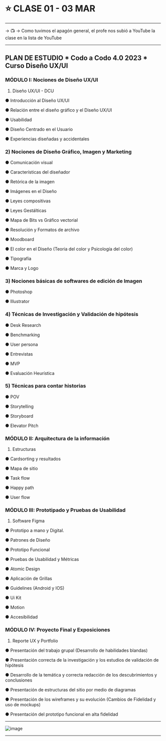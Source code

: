 # :star: CLASE 01 - 03 MAR

---

-> :tv: -> Como tuvimos el apagón general, el profe nos subió a YouTube la clase en la lista de YouTube

---

## PLAN DE ESTUDIO * Codo a Codo 4.0 2023 * Curso Diseño UX/UI

### MÓDULO I: Nociones de Diseño UX/UI

1) Diseño UX/UI - DCU

● Introducción al Diseño UX/UI

● Relación entre el diseño gráfico y el Diseño UX/UI

● Usabilidad

● Diseño Centrado en el Usuario

● Experiencias diseñadas y accidentales


### 2) Nociones de Diseño Gráfico, Imagen y Marketing

● Comunicación visual

● Características del diseñador

● Retórica de la imagen

● Imágenes en el Diseño

● Leyes compositivas

● Leyes Gestálticas

● Mapa de Bits vs Gráfico vectorial

● Resolución y Formatos de archivo

● Moodboard

● El color en el Diseño (Teoria del color y Psicología del color)

● Tipografía

● Marca y Logo

### 3) Nociones básicas de softwares de edición de Imagen

● Photoshop

● Illustrator

### 4) Técnicas de Investigación y Validación de hipótesis

● Desk Research

● Benchmarking

● User persona

● Entrevistas

● MVP

● Evaluación Heurística

### 5) Técnicas para contar historias

● POV

● Storytelling

● Storyboard

● Elevator Pitch

### MÓDULO II: Arquitectura de la información

1) Estructuras

● Cardsorting y resultados

● Mapa de sitio

● Task flow

● Happy path

● User flow

### MÓDULO III: Prototipado y Pruebas de Usabilidad

1) Software Figma

● Prototipo a mano y Digital.

● Patrones de Diseño

● Prototipo Funcional

● Pruebas de Usabilidad y Métricas

● Atomic Design

● Aplicación de Grillas

● Guidelines (Android y IOS)

● Ui Kit

● Motion

● Accesibilidad

### MÓDULO IV: Proyecto Final y Exposiciones

1) Reporte UX y Portfolio

● Presentación del trabajo grupal (Desarrollo de habilidades blandas)

● Presentación correcta de la investigación y los estudios de validación de hipótesis

● Desarrollo de la temática y correcta redacción de los descubrimientos y conclusiones

● Presentación de estructuras del sitio por medio de diagramas

● Presentación de los wireframes y su evolución (Cambios de Fidelidad y uso de mockups)

● Presentación del prototipo funcional en alta fidelidad

---

![image](https://user-images.githubusercontent.com/72580574/222832165-1349aff0-1444-42c3-ba2b-a5ddc6ee8e86.png)


---

